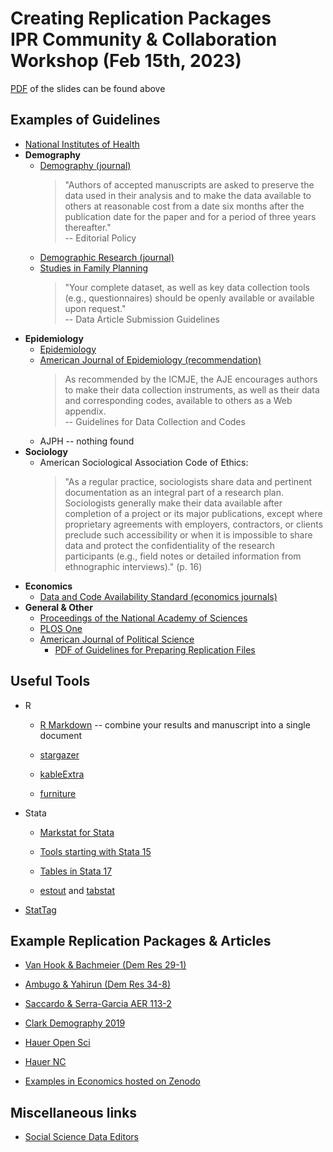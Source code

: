 # Creating Replication Packages <br> IPR Community &amp; Collaboration Workshop (Feb 15th, 2023)

[PDF](https://github.com/buckipr/IPRCC_Replication/blob/main/replication.pdf) of the slides can be found above

## Examples of Guidelines

* [National Institutes of Health](https://www.nih.gov/research-training/rigor-reproducibility)
* **Demography**
  * [Demography (journal)](https://www.populationassociation.org/demography/for-authors/editorial-policy) 
    > "Authors of accepted manuscripts are asked to preserve the data used in their analysis and to make the data available to others at reasonable cost from a date six months after the publication date for the paper and for a period of three years thereafter." <br>
    > -- Editorial Policy
  * [Demographic Research (journal)](https://www.demographic-research.org/info/guidelines.htm#Replicability)
  * [Studies in Family Planning](https://onlinelibrary.wiley.com/page/journal/17284465/homepage/forauthors.html)
    > "Your complete dataset, as well as key data collection tools (e.g., questionnaires) should be openly available or available upon request."
    > <br> -- Data Article Submission Guidelines
* **Epidemiology**
  * [Epidemiology](https://journals.lww.com/epidem/Fulltext/2009/03000/Epidemiology,_Data_Sharing,_and_the_Challenge_of.3.aspx)
  * [American Journal of Epidemiology (recommendation)](https://academic.oup.com/aje/pages/Instructions_To_Authors#Data-Collection-and-Codes)
    > As recommended by the ICMJE, the AJE encourages authors to make their data collection instruments, as well as their data and corresponding codes, available to others as a Web appendix. <br> -- Guidelines for Data Collection and Codes
  * AJPH -- nothing found
* **Sociology**
  * American Sociological Association Code of Ethics:
    > "As a regular practice, sociologists share data and pertinent documentation as an integral
part of a research plan. Sociologists generally make their data available after completion of
a project or its major publications, except where proprietary agreements with employers,
contractors, or clients preclude such accessibility or when it is impossible to share data and
protect the confidentiality of the research participants (e.g., field notes or detailed
information from ethnographic interviews)." (p. 16)
* **Economics** 
  * [Data and Code Availability Standard (economics journals)](https://datacodestandard.org/journals/)
* **General & Other**
  * [Proceedings of the National Academy of Sciences](https://www.pnas.org/author-center/editorial-and-journal-policies#materials-and-data-availability)
  * [PLOS One](https://journals.plos.org/plosone/s/submission-guidelines#loc-materials-and-methods) 
  * [American Journal of Political Science](https://ajps.org/guidelines-for-accepted-articles/)
    - [PDF of Guidelines for Preparing Replication Files](https://ajps.org/wp-content/uploads/2018/05/ajps_replication-guidelines-2-1.pdf)

## Useful Tools

* R

  + [R Markdown](https://rmarkdown.rstudio.com/articles_intro.html) -- combine your results and
  manuscript into a single document
  
  + [stargazer](https://cran.r-project.org/web/packages/stargazer/vignettes/stargazer.pdf)
  
  + [kableExtra](https://cran.r-project.org/web/packages/kableExtra/vignettes/awesome_table_in_html.html)
  
  + [furniture](https://cran.r-project.org/web/packages/furniture/vignettes/Furniture.html)
 
* Stata

  + [Markstat for Stata](https://grodri.github.io/markstat/docx)

  + [Tools starting with Stata 15](https://www.stata.com/stata15/create-word-documents/)

  + [Tables in Stata 17](https://www.stata.com/new-in-stata/tables/)
  
  + [estout](http://repec.org/bocode/e/estout/estout.html) and [tabstat](https://www.stata.com/manuals/rtabstat.pdf)
  
* [StatTag](https://sites.northwestern.edu/stattag/)


## Example Replication Packages & Articles

* [Van Hook & Bachmeier (Dem Res 29-1)](https://www.demographic-research.org/volumes/vol29/1/default.htm)

* [Ambugo & Yahirun (Dem Res 34-8)](https://www.demographic-research.org/volumes/vol34/8/default.htm)

* [Saccardo & Serra-Garcia AER 113-2](https://www.aeaweb.org/articles?id=10.1257/aer.20201333)

* [Clark Demography 2019](https://github.com/sinafala/svd-comp)

* [Hauer Open Sci](https://github.com/mathewhauer/county_projections_official)

* [Hauer NC](https://github.com/mathewhauer/SLR-typology-replication)

* [Examples in Economics hosted on Zenodo](https://zenodo.org/communities/restud-replication/?page=1&size=20)

## Miscellaneous links

* [Social Science Data Editors](https://social-science-data-editors.github.io/guidance/)

